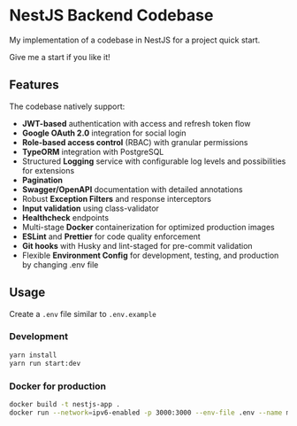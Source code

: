 # NestJS Backend Codebase

My implementation of a codebase in NestJS for a project quick start.

Give me a start if you like it!

## Features

The codebase natively support:

- **JWT-based** authentication with access and refresh token flow
- **Google OAuth 2.0** integration for social login
- **Role-based access control** (RBAC) with granular permissions
- **TypeORM** integration with PostgreSQL
- Structured **Logging** service with configurable log levels and possibilities for extensions
- **Pagination**
- **Swagger/OpenAPI** documentation with detailed annotations
- Robust **Exception Filters** and response interceptors
- **Input validation** using class-validator
- **Healthcheck** endpoints
- Multi-stage **Docker** containerization for optimized production images
- **ESLint** and **Prettier** for code quality enforcement
- **Git hooks** with Husky and lint-staged for pre-commit validation
- Flexible **Environment Config** for development, testing, and production by changing .env file

## Usage

Create a `.env` file similar to `.env.example`

### Development

```bash
yarn install
yarn run start:dev
```

### Docker for production

```bash
docker build -t nestjs-app .
docker run --network=ipv6-enabled -p 3000:3000 --env-file .env --name my-nestjs-app nestjs-app
```
